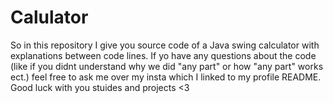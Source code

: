 # Calulator

So in this repository I give you source code of a Java swing calculator with explanations between code lines. If yo have any
questions about the code (like if you didnt understand why we did "any part" or how "any part" works ect.) feel free to ask me
over my insta which I linked to my profile README. Good luck with you stuides and projects <3
